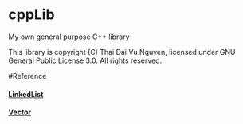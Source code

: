 # cppLib
My own general purpose C++ library

This library is copyright (C) Thai Dai Vu Nguyen, licensed under GNU General Public License 3.0. All rights reserved.

#Reference
<h4><a href="linkedlist.md">LinkedList</a></h4>
<h4><a href="vector.md">Vector</a></h4>